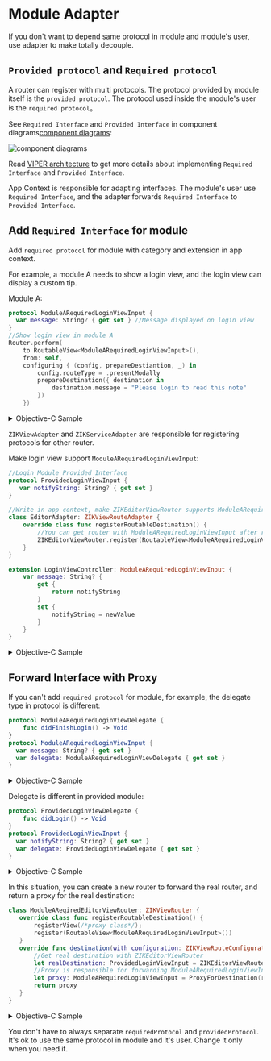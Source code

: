 # Module Adapter

If you don't want to depend same protocol in module and module's user, use adapter to make totally decouple.

## `Provided protocol` and `Required protocol`

A router can register with multi protocols. The protocol provided by module itself is the `provided protocol`. The protocol used inside the module's user is the `required protocol`。

See `Required Interface` and `Provided Interface` in component diagrams[component diagrams](http://www.uml-diagrams.org/component-diagrams.html):

![component diagrams](http://upload-images.jianshu.io/upload_images/5879294-6309bffe07ebf178.png?imageMogr2/auto-orient/strip%7CimageView2/2)

Read [VIPER architecture](https://github.com/Zuikyo/ZIKViper) to get more details about implementing `Required Interface` and `Provided Interface`.

App Context is responsible for adapting interfaces. The module's user use `Required Interface`, and the adapter forwards `Required Interface` to `Provided Interface`.

## Add `Required Interface` for module

Add `required protocol` for module with category and extension in app context.

For example, a module A needs to show a login view, and the login view can display a custom tip.

Module A:

```swift
protocol ModuleARequiredLoginViewInput {
  var message: String? { get set } //Message displayed on login view
}
//Show login view in module A
Router.perform(
    to RoutableView<ModuleARequiredLoginViewInput>(),
    from: self,
    configuring { (config, prepareDestiantion, _) in
        config.routeType = .presentModally
        prepareDestination({ destination in
            destination.message = "Please login to read this note"
        })
    })
```
<details><summary>Objective-C Sample</summary>

```objectivec
@protocol ModuleARequiredLoginViewInput <ZIKViewRoutable>
@property (nonatomic, copy) NSString *message;
@end

//Show login view in module A
[ZIKViewRouterToView(ModuleARequiredLoginViewInput)
	          performFromSource:self
	          configuring:^(ZIKViewRouteConfiguration *config) {
	              config.routeType = ZIKViewRouteTypePresentModally;
	              config.prepareDestination = ^(id<ModuleARequiredLoginViewInput> destination) {
	                  destination.message = @"Please login to read this note";
	              };
	          }];
```
</details>

`ZIKViewAdapter` and `ZIKServiceAdapter` are responsible for registering protocols for other router.

Make login view support `ModuleARequiredLoginViewInput`:

```swift
//Login Module Provided Interface
protocol ProvidedLoginViewInput {
   var notifyString: String? { get set }
}
```
```swift
//Write in app context, make ZIKEditorViewRouter supports ModuleARequiredLoginViewInput
class EditorAdapter: ZIKViewRouteAdapter {
    override class func registerRoutableDestination() {
        //You can get router with ModuleARequiredLoginViewInput after registering
        ZIKEditorViewRouter.register(RoutableView<ModuleARequiredLoginViewInput>())
    }
}

extension LoginViewController: ModuleARequiredLoginViewInput {
    var message: String? {
        get {
            return notifyString
        }
        set {
            notifyString = newValue
        }
    }
}
```
<details><summary>Objective-C Sample</summary>

```objectivec
//Login Module Provided Interface
@protocol ProvidedLoginViewInput <NSObject>
@property (nonatomic, copy) NSString *notifyString;
@end
```
```objectivec
//ZIKEditorAdapter.h
@interface ZIKEditorAdapter : ZIKViewRouteAdapter
@end

//ZIKEditorAdapter.m
@implementation ZIKEditorAdapter

+ (void)registerRoutableDestination {
	//You can get router with ModuleARequiredLoginViewInput after registering
	[ZIKEditorViewRouter registerViewProtocol:ZIKRoutableProtocol(ModuleARequiredLoginViewInput)];
}

@end

//Make LoginViewController support ModuleARequiredLoginViewInput
@interface LoginViewController (ModuleAAdapte) <ModuleARequiredLoginViewInput>
@property (nonatomic, copy) NSString *message;
@end
@implementation LoginViewController (ModuleAAdapte)
- (void)setMessage:(NSString *)message {
	self.notifyString = message;
}
- (NSString *)message {
	return self.notifyString;
}
@end
```
</details>

## Forward Interface with Proxy

If you can't add `required protocol` for module, for example, the delegate type in protocol is different:

```swift
protocol ModuleARequiredLoginViewDelegate {
    func didFinishLogin() -> Void
}
protocol ModuleARequiredLoginViewInput {
  var message: String? { get set }
  var delegate: ModuleARequiredLoginViewDelegate { get set }
}
```
<details><summary>Objective-C Sample</summary>

```objectivec
@protocol ModuleARequiredLoginViewDelegate <NSObject>
- (void)didFinishLogin;
@end

@protocol ModuleARequiredLoginViewInput <ZIKViewRoutable>
@property (nonatomic, copy) NSString *message;
@property (nonatomic, weak) id<ModuleARequiredLoginViewDelegate> delegate;
@end
```
</details>

Delegate is different in provided module:

```swift
protocol ProvidedLoginViewDelegate {
    func didLogin() -> Void
}
protocol ProvidedLoginViewInput {
  var notifyString: String? { get set }
  var delegate: ProvidedLoginViewDelegate { get set }
}
```
<details><summary>Objective-C Sample</summary>

```objectivec
@protocol ProvidedLoginViewDelegate <NSObject>
- (void)didLogin;
@end

@protocol ProvidedLoginViewInput <NSObject>
@property (nonatomic, copy) NSString *notifyString;
@property (nonatomic, weak) id<ProvidedLoginViewDelegate> delegate;
@end
```
</details>

In this situation, you can create a new router to forward the real router, and return a proxy for the real destination:

```swift
class ModuleAReqiredEditorViewRouter: ZIKViewRouter {
   override class func registerRoutableDestination() {
       registerView(/*proxy class*/);
       register(RoutableView<ModuleARequiredLoginViewInput>())
   }
   override func destination(with configuration: ZIKViewRouteConfiguration) -> ModuleARequiredLoginViewInput? {
       //Get real destination with ZIKEditorViewRouter
       let realDestination: ProvidedLoginViewInput = ZIKEditorViewRouter.makeDestination()
       //Proxy is responsible for forwarding ModuleARequiredLoginViewInput to ProvidedLoginViewInput
       let proxy: ModuleARequiredLoginViewInput = ProxyForDestination(realDestination)
       return proxy
   }
}

```
<details><summary>Objective-C Sample</summary>

```objectivec
@implementation ZIKModuleARequiredEditorViewRouter
+ (void)registerRoutableDestination {
	//注册ModuleARequiredLoginViewInput，和新的ZIKModuleARequiredEditorViewRouter配对，而不是目的模块中的ZIKEditorViewRouter
	[self registerView:/* proxy的类*/];
	[self registerViewProtocol:ZIKRoutableProtocol(NoteListRequiredNoteEditorProtocol)];
}
- (id)destinationWithConfiguration:(ZIKViewRouteConfiguration *)configuration {
   //用ZIKEditorViewRouter获取真正的destination
   id<ProvidedLoginViewInput> realDestination = [ZIKEditorViewRouter makeDestination];
    //proxy负责把ModuleARequiredLoginViewInput转发为ProvidedLoginViewInput
    id<ModuleARequiredLoginViewInput> proxy = ProxyForDestination(realDestination);
    return proxy;
}
@end
```
</details>

You don't have to always separate `requiredProtocol` and `providedProtocol`. It's ok to use the same protocol in module and it's user. Change it only when you need it.